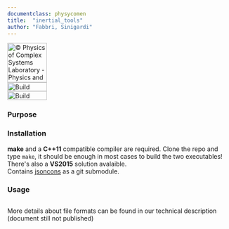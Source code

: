 ```yaml
---
documentclass: physycomen
title:  "inertial_tools"
author: "Fabbri, Sinigardi"
---
```


<a href="http://www.physycom.unibo.it"> 
<div class="image">
<img src="https://cdn.rawgit.com/physycom/templates/697b327d/logo_unibo.png" width="90" height="90" alt="© Physics of Complex Systems Laboratory - Physics and Astronomy Department - University of Bologna"> 
</div>
</a>
<a href="https://travis-ci.org/physycom/inertial_tools"> 
<div class="image">
<img src="https://travis-ci.org/physycom/inertial_tools.svg?branch=master" width="90" height="20" alt="Build Status"> 
</div>
</a>
<a href="https://ci.appveyor.com/project/cenit/inertial-tools"> 
<div class="image">
<img src="https://ci.appveyor.com/api/projects/status/c6vaxn3m79r82y2m?svg=true" width="90" height="20" alt="Build Status"> 
</div>
</a>


### Purpose



### Installation
**make** and a **C++11** compatible compiler are required. Clone the repo and type ``make``, it should be enough in most cases to build the two executables!   
There's also a **VS2015** solution avalaible.   
Contains [jsoncons](https://github.com/danielaparker/jsoncons) as a git submodule.

### Usage
```

```


More details about file formats can be found in our technical description (document still not published)


